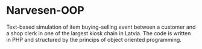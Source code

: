 # Narvesen-OOP

Text-based simulation of item buying-selling event between a customer and a shop clerk in one of the largest kiosk chain in Latvia.
The code is written in PHP and structured by the princips of object oriented programming.
